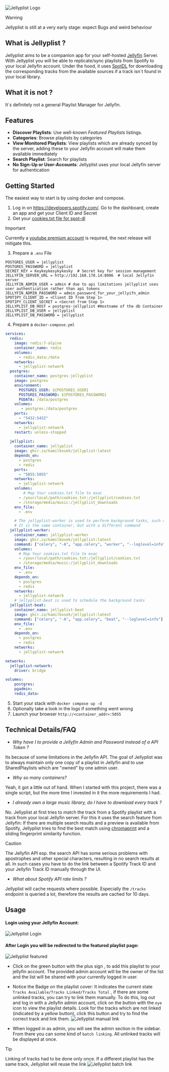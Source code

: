 ![Jellyplist Logo](./static/images/logo_large.png)

> [!WARNING]  
> Jellyplist is still at a very early stage: expect Bugs and weird behaviour 

## What is Jellyplist ? 
Jellyplist aims to be a companion app for your self-hosted [Jellyfin](https://jellyfin.org/) Server. With Jellyplist you will be able to replicate/sync playlists from Spotify to your local Jellyfin account. Under the hood, it uses [SpotDL](https://spotdl.readthedocs.io/en/latest/) for downloading the corresponding tracks from the available sources if a track isn´t found in your local library.  
## What it is not ? 
It´s definitely not a general Playlist Manager for Jellyfin.

## Features
- **Discover Playlists**: Use well-known *Featured Playlists* listings.
- **Categories**: Browse playlists by categories
- **View Monitored Playlists**: View playlists which are already synced by the server, adding these to your Jellyfin account will make them available immediately
- **Search Playlist**: Search for playlists
- **No Sign-Up or User-Accounts**: Jellyplist uses your local Jellyfin server for authentication

## Getting Started

The easiest way to start is by using docker and compose. 
1. Log in on https://developers.spotify.com/. Go to the dashboard, create an app and get your Client ID and Secret
2. Get your [cookies.txt file for spot-dl ](https://spotdl.readthedocs.io/en/latest/usage/#youtube-music-premium)
> [!IMPORTANT]  
> Currently a [youtube premium account](https://spotdl.readthedocs.io/en/latest/usage/#youtube-music-premium) is required, the next release will mitigate this.
3. Prepare a `.env` File
```
POSTGRES_USER = jellyplist
POSTGRES_PASSWORD = jellyplist
SECRET_KEY = Keykeykesykykesky  # Secret key for session management
JELLYFIN_SERVER_URL = http://192.168.178.14:8096  # local Jellyfin server
JELLYFIN_ADMIN_USER = admin # due to api limitations jellyplist uses user authentication rather than api tokens
JELLYFIN_ADMIN_PASSWORD = admin_password_for_your_jellyifn_admin
SPOTIPY_CLIENT_ID = <Client ID from Step 1>
SPOTIPY_CLIENT_SECRET = <Secret from Step 1>
JELLYPLIST_DB_HOST = postgres-jellyplist #Hostname of the db Container
JELLYPLIST_DB_USER = jellyplist
JELLYPLIST_DB_PASSWORD = jellyplist
```

4. Prepare a `docker-compose.yml`
```yaml
services:
  redis:
    image: redis:7-alpine
    container_name: redis
    volumes:
      - redis_data:/data
    networks:
      - jellyplist-network
  postgres:
    container_name: postgres-jellyplist
    image: postgres
    environment:
      POSTGRES_USER: ${POSTGRES_USER}
      POSTGRES_PASSWORD: ${POSTGRES_PASSWORD}
      PGDATA: /data/postgres
    volumes:
       - postgres:/data/postgres
    ports:
      - "5432:5432"
    networks:
      - jellyplist-network
    restart: unless-stopped
  
  jellyplist:
    container_name: jellyplist
    image: ghcr.io/kamilkosek/jellyplist:latest
    depends_on: 
      - postgres
      - redis
    ports:
      - "5055:5055"
    networks:
      - jellyplist-network
    volumes:
        # Map Your cookies.txt file to exac
      - /your/local/path/cookies.txt:/jellyplist/cookies.txt 
      - /storage/media/music:/jellyplist_downloads
    env_file:
      - .env

    # The jellyplist-worker is used to perform background tasks, such as downloads and playlist updates.
    # It is the same container, but with a different command
  jellyplist-worker:
    container_name: jellyplist-worker
    image: ghcr.io/kamilkosek/jellyplist:latest
    command: ["celery", "-A", "app.celery", "worker", "--loglevel=info"]
    volumes:
      # Map Your cookies.txt file to exac
      - /your/local/path/cookies.txt:/jellyplist/cookies.txt 
      - /storage/media/music:/jellyplist_downloads
    env_file:
      - .env
    depends_on:
      - postgres
      - redis
    networks:
      - jellyplist-network
    # jellyplist-beat is used to schedule the background tasks
  jellyplist-beat:
    container_name: jellyplist-beat
    image: ghcr.io/kamilkosek/jellyplist:latest
    command: ["celery", "-A", "app.celery", "beat", "--loglevel=info"]
    env_file:
      - .env
    depends_on:
      - postgres
      - redis
    networks:
      - jellyplist-network

networks:
  jellyplist-network:
    driver: bridge

volumes:
    postgres:
    pgadmin:
    redis_data:
```
5. Start your stack with `docker compose up -d`
6. Optionally take a look in the logs if something went wrong
7. Launch your browser `http://<container_addr>:5055` 

## Technical Details/FAQ

- _Why have I to provide a Jellyfin Admin and Password instead of a API Token ?_

Its because of some limitations in the Jellyfin API. The goal of Jellyplist was to always maintain only one copy of a playlist in Jellyfin and to use SharedPlaylists which are "owned" by one admin user. 

- _Why so many containers?_

Yeah, it got a little out of hand. When I started with this project, there was a single script, but the more time I invested in it the more requirements I had. 
- _I already own a large music library, do I have to download every track ?_ 

No. Jellyplist at first tries to match the track from a Spotify playlist with a track from your local Jellyfin server. For this it uses the search feature from Jellyfin: If there are multiple search results and a preview is available from Spotify, Jellyplist tries to find the best match using [chromaprint](https://github.com/acoustid/chromaprint) and a sliding fingerprint similarity function. 

> [!CAUTION]
> The Jellyfin API esp. the search API has some serious problems with apostrophes and other special characters, resulting in no search results at all. In such cases you have to do the link between a Spotify Track ID and your Jellyfin Track ID manually through the UI. 

- _What about Spotify API rate limits ?_ 

Jellyplist will cache requests where possible. Especially the `/tracks` endpoint is queried a lot, therefore the results are cached for 10 days. 


## Usage

#### Login using your Jellyfin Account: 
![Jellyplist Login](./screenshots/login.png)


#### After Login you will be redirected to the featured playlist page:
![Jellyplist featured](./screenshots/featured.png)

 - Click on the green button with the plus sign , to add this playlist to your jellyfin account. The provided admin account will be the owner of the list and the list will be shared with your currently logged in user. 
 - Notice the Badge on the playlist cover: It indicates the current state `Tracks Available/Tracks Linked/Tracks Total` , if there are some unlinked tracks, you can try to link them manually. To do this, log out and log in with a Jellyfin admin account, click on the button with the `eye` icon to view the playlist details. Look for the tracks which are not linked (indicated by a yellow button), click this button and try to find the correct track and link them.
 ![Jellyplist manual link](./screenshots/manual_link.png)


- When logged in as admin, you will see the admin section in the sidebar. From there you can some kind of `batch linking`. All unlinked tracks will be displayed at once. 
> [!TIP]
> Linking of tracks had to be done only once. If a different playlist has the same track, Jellyplist will reuse the link
 ![Jellyplist batch link](./screenshots/batch_link.png)

